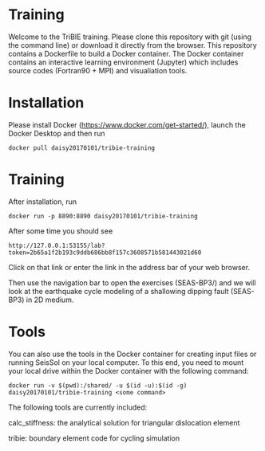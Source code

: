 # Training
Welcome to the TriBIE training. Please clone this repository with git (using the command line) or download it directly from the browser. This repository contains a Dockerfile to build a Docker container. The Docker container contains an interactive learning environment (Jupyter) which includes source codes (Fortran90 + MPI) and visualiation tools.

# Installation
Please install Docker (https://www.docker.com/get-started/), launch the Docker Desktop and then run

``docker pull daisy20170101/tribie-training``

# Training
After installation, run

``docker run -p 8890:8890 daisy20170101/tribie-training``

After some time you should see

``http://127.0.0.1:53155/lab?token=2b65a1f2b193c9ddb686bb8f157c3608571b581443021d60 ``

Click on that link or enter the link in the address bar of your web browser.

Then use the navigation bar to open the exercises (SEAS-BP3/) and we will look at the earthquake cycle modeling of a shallowing dipping fault (SEAS-BP3) in 2D medium.

# Tools
You can also use the tools in the Docker container for creating input files or running SeisSol on your local computer. To this end, you need to mount your local drive within the Docker container with the following command:

``docker run -v $(pwd):/shared/ -u $(id -u):$(id -g) daisy20170101/tribie-training <some command>``

The following tools are currently included:

  calc_stiffness: the analytical solution for triangular dislocation element
  
  tribie: boundary element code for cycling simulation
